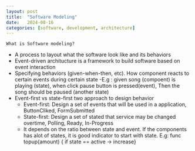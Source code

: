 ```yaml
---
layout: post
title:  "Software Modeling"
date:   2024-08-16
categories: [software, development, architecture]
---
```


`What is Software modeling?`
- A process to layout what the software look like and its behaviors
- Event-driven architucture is a framework to build software based on event interaction
- Specifying behaviors (given-when-then, etc). How component reacts to certain events during certain state
    -E.g : given song (compoent) is playing (state), when click pause button is pressed(event), Then the song should be paused (another state)
- Event-first vs state-first two approach to design behavior
    - Event-first: Design a set of events that will be used in a application, ButtonCliked, FormSubmitted
    - State-first: Design a set of stated that service may be changed overtime, Polling, Ready, In-Progress
    - It depends on the ratio between state and event. If the components has alot of states, it is good indicator to start with state. E.g: func topup(amount) { if state == active -> increase}

